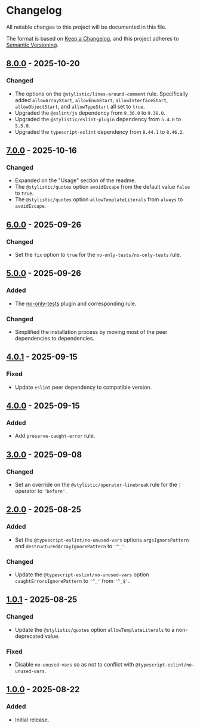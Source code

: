 Changelog
=========

All notable changes to this project will be documented in this file.

The format is based on [Keep a Changelog](https://keepachangelog.com/en/1.1.0/),
and this project adheres to [Semantic Versioning](https://semver.org/spec/v2.0.0.html).

[8.0.0] - 2025-10-20
--------------------

### Changed

- The options on the `@stylistic/lines-around-comment` rule. Specifically added
  `allowArrayStart`, `allowEnumStart`, `allowInterfaceStart`,
  `allowObjectStart`, and `allowTypeStart` all set to `true`.
- Upgraded the `@eslint/js` dependency from `9.36.0` to `9.38.0`.
- Upgraded the `@stylistic/eslint-plugin` dependency from `5.4.0` to `5.5.0`.
- Upgraded the `typescript-eslint` dependency from `8.44.1` to `8.46.2`.

[7.0.0] - 2025-10-16
--------------------

### Changed

- Expanded on the "Usage" section of the readme.
- The `@stylistic/quotes` option `avoidEscape` from the default value `false` to `true`.
- The `@stylistic/quotes` option `allowTemplateLiterals` from `always` to `avoidEscape`.

[6.0.0] - 2025-09-26
--------------------

### Changed

- Set the `fix` option to `true` for the `no-only-tests/no-only-tests` rule.

[5.0.0] - 2025-09-26
--------------------

### Added

- The [no-only-tests](https://github.com/levibuzolic/eslint-plugin-no-only-tests) plugin and corresponding rule.

### Changed

- Simplified the installation process by moving most of the peer dependencies to dependencies.

[4.0.1] - 2025-09-15
--------------------

### Fixed

- Update `eslint` peer dependency to compatible version.

[4.0.0] - 2025-09-15
--------------------

### Added

- Add `preserve-caught-error` rule.

[3.0.0] - 2025-09-08
--------------------

### Changed

- Set an override on the `@stylistic/operator-linebreak` rule for the `|` operator to `'before'`.

[2.0.0] - 2025-08-25
--------------------

### Added

- Set the `@typescript-eslint/no-unused-vars` options `argsIgnorePattern` and `destructuredArrayIgnorePattern` to `'^_'`.

### Changed

- Update the `@typescript-eslint/no-unused-vars` option `caughtErrorsIgnorePattern` to `'^_'` from `'^_$'`.

[1.0.1] - 2025-08-25
--------------------

### Changed

- Update the `@stylistic/quotes` option `allowTemplateLiterals` to a non-deprecated value.

### Fixed

- Disable `no-unused-vars` so as not to conflict with `@typescript-eslint/no-unused-vars`.

[1.0.0] - 2025-08-22
--------------------

### Added

- Initial release.

[8.0.0]: https://github.com/jbenner-radham/eslint-config/compare/v7.0.0...v8.0.0
[7.0.0]: https://github.com/jbenner-radham/eslint-config/compare/v6.0.0...v7.0.0
[6.0.0]: https://github.com/jbenner-radham/eslint-config/compare/v5.0.0...v6.0.0
[5.0.0]: https://github.com/jbenner-radham/eslint-config/compare/v4.0.1...v5.0.0
[4.0.1]: https://github.com/jbenner-radham/eslint-config/compare/v4.0.0...v4.0.1
[4.0.0]: https://github.com/jbenner-radham/eslint-config/compare/v3.0.0...v4.0.0
[3.0.0]: https://github.com/jbenner-radham/eslint-config/compare/v2.0.0...v3.0.0
[2.0.0]: https://github.com/jbenner-radham/eslint-config/compare/v1.0.1...v2.0.0
[1.0.1]: https://github.com/jbenner-radham/eslint-config/compare/v1.0.0...v1.0.1
[1.0.0]: https://github.com/jbenner-radham/eslint-config/releases/tag/v1.0.0
